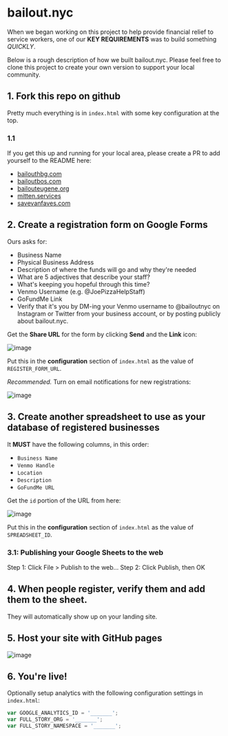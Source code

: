 # bailout.nyc

When we began working on this project to help provide financial relief to service workers, one of our **KEY REQUIREMENTS** was to build something *QUICKLY*.

Below is a rough description of how we built bailout.nyc. Please feel free to clone this project to create your own version to support your local community.

## 1. Fork this repo on github

Pretty much everything is in `index.html` with some key configuration at the top.

### 1.1

If you get this up and running for your local area, please create a PR to add yourself to the README here:

- [bailouthbg.com](https://bailouthbg.com/)
- [bailoutbos.com](http://bailoutbos.com/)
- [bailouteugene.org](http://bailouteugene.org/)
- [mitten.services](https://mitten.services/)
- [savevanfaves.com](https://savevanfaves.com/)


## 2. Create a registration form on Google Forms

Ours asks for:

- Business Name
- Physical Business Address
- Description of where the funds will go and why they're needed
- What are 5 adjectives that describe your staff?
- What's keeping you hopeful through this time?
- Venmo Username (e.g. @JoePizzaHelpStaff)
- GoFundMe Link
- Verify that it's you by DM-ing your Venmo username to @bailoutnyc on Instagram or Twitter from your business account, or by posting publicly about bailout.nyc.

Get the **Share URL** for the form by clicking **Send** and the **Link** icon:

![image](https://user-images.githubusercontent.com/5924/77241138-67023900-6bab-11ea-8322-17c7009f3891.png)

Put this in the **configuration** section of `index.html` as the value of `REGISTER_FORM_URL`.

*Recommended.* Turn on email notifications for new registrations:

![image](https://user-images.githubusercontent.com/5924/77241236-661dd700-6bac-11ea-944f-0e8dd823be17.png)

## 3. Create another spreadsheet to use as your database of registered businesses

It **MUST** have the following columns, in this order:

- `Business Name`
- `Venmo Handle`
- `Location`
- `Description`
- `GoFundMe URL`

Get the `id` portion of the URL from here:

![image](https://user-images.githubusercontent.com/5924/77240847-09202200-6ba8-11ea-9ee0-1ad714bc12a3.png)

Put this in the **configuration** section of `index.html` as the value of `SPREADSHEET_ID`.

### 3.1: Publishing your Google Sheets to the web
Step 1:
Click File > Publish to the web…
Step 2:
Click Publish, then OK

## 4. When people register, verify them and add them to the sheet.

They will automatically show up on your landing site.

## 5. Host your site with GitHub pages

![image](https://user-images.githubusercontent.com/5924/77241254-b39a4400-6bac-11ea-9cf0-0873b7d14174.png)

## 6. You're live!

Optionally setup analytics with the following configuration settings in `index.html`:

```javascript
var GOOGLE_ANALYTICS_ID = '_______';
var FULL_STORY_ORG = '_______';
var FULL_STORY_NAMESPACE = '_______';
```
